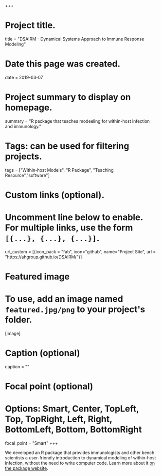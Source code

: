 +++
# Project title.
title = "DSAIRM - Dynamical Systems Approach to Immune Response Modeling"

# Date this page was created.
date = 2019-03-07

# Project summary to display on homepage.
summary = "R package that teaches modeeling for within-host infection and immunology."

# Tags: can be used for filtering projects.
tags = ["Within-host Models", "R Package", "Teaching Resource","software"]

# Custom links (optional).
#   Uncomment line below to enable. For multiple links, use the form `[{...}, {...}, {...}]`.
url_custom = [{icon_pack = "fab", icon="github", name="Project Site", url = "https://ahgroup.github.io/DSAIRM/"}]


# Featured image
# To use, add an image named `featured.jpg/png` to your project's folder. 
[image]
  # Caption (optional)
  caption = ""
  # Focal point (optional)
  # Options: Smart, Center, TopLeft, Top, TopRight, Left, Right, BottomLeft, Bottom, BottomRight
  focal_point = "Smart"
+++
  
We developed an R package that provides immunologists and other bench scientists a user-friendly introduction to dynamical modeling of within-host infection, without the need to write computer code.  Learn more about it [on the package website](https://ahgroup.github.io/DSAIRM/).


